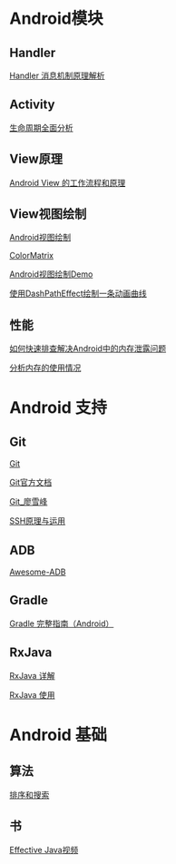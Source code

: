 
[]()

# Android模块

## Handler
[Handler 消息机制原理解析](http://will-ls.top/Handler.html)

## Activity
[生命周期全面分析](http://will-ls.top/Android-Life%20cycle.html)


## View原理
[Android View 的工作流程和原理](http://will-ls.top/View-WorkingPrinciple.html)

## View视图绘制
[Android视图绘制](https://blog.csdn.net/column/details/13034.html)

[ColorMatrix](https://blog.csdn.net/u010635353/article/details/52955630)

[Android视图绘制Demo](https://github.com/lygttpod/AndroidCustomView/blob/master/README.md)

[使用DashPathEffect绘制一条动画曲线](http://www.jcodecraeer.com/a/anzhuokaifa/androidkaifa/2015/0907/3429.html)

## 性能
[如何快速排查解决Android中的内存泄露问题](http://www.cnblogs.com/tree-node/p/6741254.html)

[分析内存的使用情况](https://blog.csdn.net/guolin_blog/article/details/42238633)

# Android 支持
## Git
[Git](https://github.com/geeeeeeeeek/git-recipes/wiki)

[Git官方文档](https://git-scm.com/book/zh/v2)

[Git_廖雪峰](https://www.liaoxuefeng.com/wiki/0013739516305929606dd18361248578c67b8067c8c017b000)

[SSH原理与运用](http://www.ruanyifeng.com/blog/2011/12/ssh_remote_login.html)

## ADB
[Awesome-ADB](https://github.com/mzlogin/awesome-adb)

## Gradle
[Gradle 完整指南（Android）](https://www.jianshu.com/p/9df3c3b6067a)

## RxJava
[RxJava 详解](http://gank.io/post/560e15be2dca930e00da1083)

[RxJava 使用](https://www.jianshu.com/p/19cac3c5b106)

# Android 基础

## 算法
[排序和搜索](http://wdxtub.com/2016/01/23/programmer-startline-8/)

## 书
[Effective Java视频](http://list.youku.com/albumlist/show?id=26144426&ascending=1&page=1)


[]()
